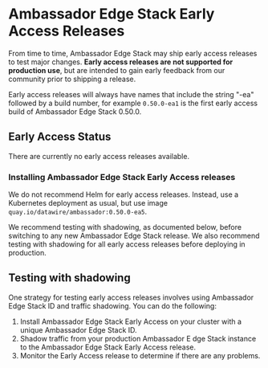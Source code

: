 # Ambassador Edge Stack Early Access Releases

From time to time, Ambassador Edge Stack may ship early access releases to test major changes. **Early access releases are not supported for production use**, but are intended to gain early feedback from our community prior to shipping a release.

Early access releases will always have names that include the string "-ea" followed by a build number, for example `0.50.0-ea1` is the first early access build of Ambassador Edge Stack 0.50.0.

## Early Access Status

There are currently no early access releases available.

### Installing Ambassador Edge Stack Early Access releases

We do not recommend Helm for early access releases. Instead, use a Kubernetes deployment as usual, but use image `quay.io/datawire/ambassador:0.50.0-ea5`.

We recommend testing with shadowing, as documented below, before switching to any new Ambassador Edge Stack release. We also recommend testing with shadowing for all early access releases before deploying in production.

## Testing with shadowing

One strategy for testing early access releases involves using Ambassador Edge Stack ID and traffic shadowing. You can do the following:

1. Install Ambassador Edge Stack Early Access on your cluster with a unique Ambassador Edge Stack ID.
2. Shadow traffic from your production Ambassador E dge Stack instance to the Ambassador Edge Stack Early Access release.
3. Monitor the Early Access release to determine if there are any problems.

